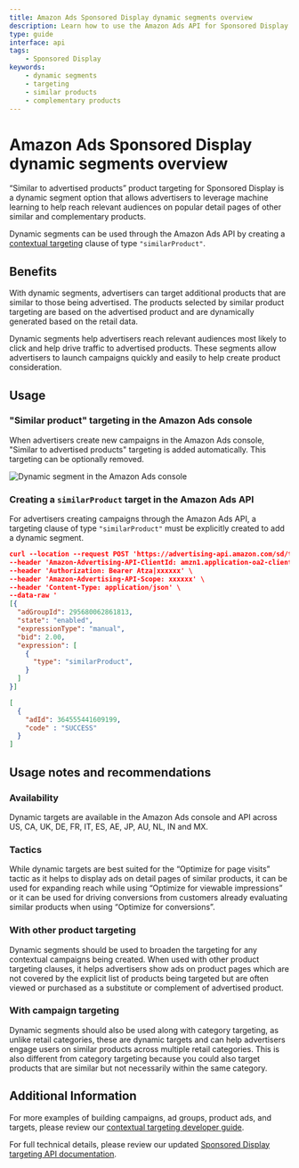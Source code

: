 ```yaml
---
title: Amazon Ads Sponsored Display dynamic segments overview 
description: Learn how to use the Amazon Ads API for Sponsored Display to target additional products that are similar to those being advertised.
type: guide
interface: api 
tags:
    - Sponsored Display
keywords:
    - dynamic segments
    - targeting
    - similar products
    - complementary products
---
```


# Amazon Ads Sponsored Display dynamic segments overview

“Similar to advertised products” product targeting for Sponsored Display is a dynamic segment option that allows advertisers to leverage machine learning to help reach relevant audiences on popular detail pages of other similar and complementary products.

Dynamic segments can be used through the Amazon Ads API by creating a [contextual targeting](guides/sponsored-display/contextual-targeting) clause of type `"similarProduct"`.
 
## Benefits

With dynamic segments, advertisers can target additional products that are similar to those being advertised. The products selected by similar product targeting are based on the advertised product and are dynamically generated based on the retail data. 

Dynamic segments help advertisers reach relevant audiences most likely to click and help drive traffic to advertised products. These segments allow advertisers to launch campaigns quickly and easily to help create product consideration. 

## Usage

### "Similar product" targeting in the Amazon Ads console

When advertisers create new campaigns in the Amazon Ads console, "Similar to advertised products" targeting is added automatically. This targeting can be optionally removed.

![Dynamic segment in the Amazon Ads console](/_images/sponsored-display/dynamic-targeting-console.png)

### Creating a `similarProduct` target in the Amazon Ads API

For advertisers creating campaigns through the Amazon Ads API, a targeting clause of type `"similarProduct"` must be explicitly created to add a dynamic segment.

```json
curl --location --request POST 'https://advertising-api.amazon.com/sd/targets' \
--header 'Amazon-Advertising-API-ClientId: amzn1.application-oa2-client.xxxxxx' \
--header 'Authorization: Bearer Atza|xxxxxx' \
--header 'Amazon-Advertising-API-Scope: xxxxxx' \
--header 'Content-Type: application/json' \
--data-raw '
[{
  "adGroupId": 295680062861813,
  "state": "enabled",
  "expressionType": "manual",
  "bid": 2.00,
  "expression": [
    {
      "type": "similarProduct",
    }
  ]
}]
```

```json
[
  {
    "adId": 364555441609199,
    "code" : "SUCCESS"
  }
]
```

## Usage notes and recommendations

### Availability

Dynamic targets are available in the Amazon Ads console and API across US, CA, UK, DE, FR, IT, ES, AE, JP, AU, NL, IN and MX. 

### Tactics

While dynamic targets are best suited for the “Optimize for page visits” tactic as it helps to display ads on detail pages of similar products, it can be used for expanding reach while using “Optimize for viewable impressions” or it can be used for driving conversions from customers already evaluating similar products when using “Optimize for conversions”. 

### With other product targeting

Dynamic segments should be used to broaden the targeting for any contextual campaigns being created. When used with other product targeting clauses, it helps advertisers show ads on product pages which are not covered by the explicit list of products being targeted but are often viewed or purchased as a substitute or complement of advertised product. 

### With campaign targeting

Dynamic segments should also be used along with category targeting, as unlike retail categories, these are dynamic targets and can help advertisers engage users on similar products across multiple retail categories. This is also different from category targeting because you could also target products that are similar but not necessarily within the same category.

## Additional Information

For more examples of building campaigns, ad groups, product ads, and targets, please review our [contextual targeting developer guide](guides/sponsored-display/contextual-targeting). 

For full technical details, please review our updated [Sponsored Display targeting API documentation](sponsored-display/3-0/openapi#tag/Targeting).